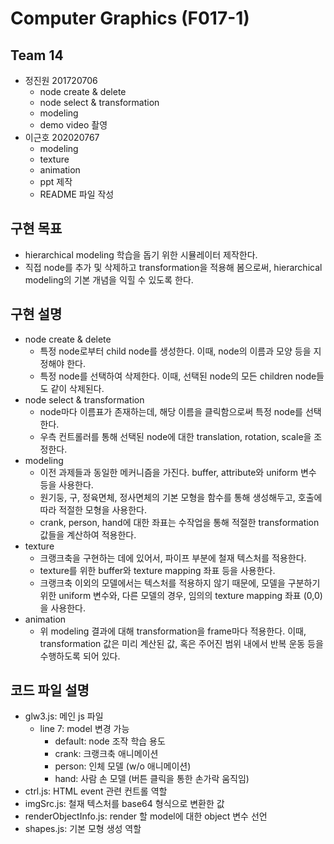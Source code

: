 # Computer Graphics (F017-1)

## Team 14

- 정진원 201720706
	- node create & delete
	- node select & transformation
	- modeling
	- demo video 촬영
- 이근호 202020767
	- modeling
	- texture
	- animation
	- ppt 제작
	- README 파일 작성


## 구현 목표

- hierarchical modeling 학습을 돕기 위한 시뮬레이터 제작한다.
- 직접 node를 추가 및 삭제하고 transformation을 적용해 봄으로써, hierarchical modeling의 기본 개념을 익힐 수 있도록 한다.


## 구현 설명

- node create & delete
	- 특정 node로부터 child node를 생성한다. 이때, node의 이름과 모양 등을 지정해야 한다.
	- 특정 node를 선택하여 삭제한다. 이때, 선택된 node의 모든 children node들도 같이 삭제된다.
- node select & transformation
	- node마다 이름표가 존재하는데, 해당 이름을 클릭함으로써 특정 node를 선택한다.
	- 우측 컨트롤러를 통해 선택된 node에 대한 translation, rotation, scale을 조정한다.
- modeling
	- 이전 과제들과 동일한 메커니즘을 가진다. buffer, attribute와 uniform 변수 등을 사용한다.
	- 원기둥, 구, 정육면체, 정사면체의 기본 모형을 함수를 통해 생성해두고, 호출에 따라 적절한 모형을 사용한다.
	- crank, person, hand에 대한 좌표는 수작업을 통해 적절한 transformation 값들을 계산하여 적용한다.
- texture
	- 크랭크축을 구현하는 데에 있어서, 파이프 부분에 철재 텍스처를 적용한다.
	- texture를 위한 buffer와 texture mapping 좌표 등을 사용한다.
	- 크랭크축 이외의 모델에서는 텍스처를 적용하지 않기 때문에, 모델을 구분하기 위한 uniform 변수와, 다른 모델의 경우, 임의의 texture mapping 좌표 (0,0)을 사용한다.
- animation
	- 위 modeling 결과에 대해 transformation을 frame마다 적용한다. 이때, transformation 값은 미리 계산된 값, 혹은 주어진 범위 내에서 반복 운동 등을 수행하도록 되어 있다.


## 코드 파일 설명

- glw3.js: 메인 js 파일
	- line 7: model 변경 가능
		- default: node 조작 학습 용도
		- crank: 크랭크축 애니메이션
		- person: 인체 모델 (w/o 애니메이션)
		- hand: 사람 손 모델 (버튼 클릭을 통한 손가락 움직임)
- ctrl.js: HTML event 관련 컨트롤 역할
- imgSrc.js: 철재 텍스처를 base64 형식으로 변환한 값
- renderObjectInfo.js: render 할 model에 대한 object 변수 선언
- shapes.js: 기본 모형 생성 역할
